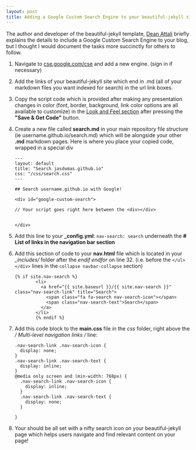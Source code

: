 ```yaml
---
layout: post
title: Adding a Google Custom Search Engine to your beautiful-jekyll site
---
```


The author and developer of the beautiful-jekyll template, [Dean Attali](http://deanattali.com/2015/03/12/beautiful-jekyll-how-to-build-a-site-in-minutes/) briefly explains the details to include a Google Custom Search Engine to your blog, but I thought I would document the tasks more succinctly for others to follow.

1. Navigate to [cse.google.com/cse](https://cse.google.com/cse/all) and add a new engine. (sign in if necessary)

2. Add the links of your beautiful-jekyll site which end in .md (all of your markdown files you want indexed for search) in the url link boxes.

3. Copy the script code which is provided after making any presentation changes in color (font, border, background, link color options are all available to customize) in the [Look and Feel section](https://cse.google.com/cse/lookandfeel/) after pressing the **"Save & Get Code"** button.

4. Create a new file called **search.md** in your main repository file structure (ie username.github.io/search.md) which will be alongside your other **.md** markdown pages. Here is where you place your copied code, wrapped in a special div

    ```
    ---
    layout: default
    title: "Search jasdumas.github.io"
    css: "/css/search.css"
    ---
    
    ## Search username.github.io with Google!
    
    <div id="google-custom-search">
    
    // Your script goes right here between the <div></div>
    
    
    </div>
    ```
5. Add this line to your **_config.yml**: `nav-search: search` underneath the **# List of links in the navigation bar section**

6. Add this section of code to your **nav.html** file which is located in your *_includes/* folder after the *endif endfor* on line 32. (i.e. before the  `</ul> </div>` lines in the `collapse navbar-collapse` section)

    ```
    {% if site.nav-search %}
    		<li>
    		  <a href="{{ site.baseurl }}/{{ site.nav-search }}" class="nav-search-link" title="Search">
    		    <span class="fa fa-search nav-search-icon"></span>
    			<span class="nav-search-text">Search</span>
    		  </a>
    		</li>
    		{% endif %}
    
    ```

7. Add this code block to the **main.css** file in the *css* folder, right above the **/* Multi-level navigation links */** line:

    ```
    .nav-search-link .nav-search-icon {
      display: none;
    }
    .nav-search-link .nav-search-text {
      display: inline;
    }
    @media only screen and (min-width: 768px) {
      .nav-search-link .nav-search-icon {
        display: inline;
      }
      .nav-search-link .nav-search-text {
        display: none;
      }
      
    }
    ```

8. Your should be all set with a nifty search icon on your beautiful-jekyll page which helps users navigate and find relevant content on your page!
